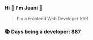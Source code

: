 ### Hi 👋 I&#39;m Juani 🦁

> I&#39;m a Frontend Web Developer SSR

### 📚 Days being a developer: 887
